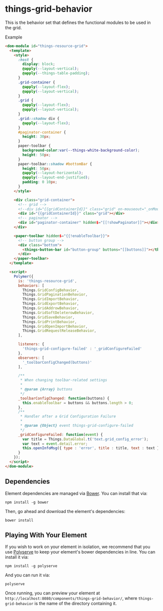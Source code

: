 # things-grid-behavior
This is the behavior set that defines the functional modules to be used in the grid.

Example

```html
<dom-module id="things-resource-grid">
  <template>
    <style>
      :host {
        display: block;
        @apply(--layout-vertical);
        @apply(--things-table-padding);
      }
      .grid-container {
        @apply(--layout-flex);
        @apply(--layout-vertical);
      }
      .grid {
        @apply(--layout-flex);
        @apply(--layout-vertical);
      }
      .grid::shadow div {
        @apply(--layout-flex);
      }
      #paginator-container {
        height: 30px;
      }
      paper-toolbar {
        background-color:var(--things-white-background-color);
        height: 50px;
      }
      paper-toolbar::shadow #bottomBar {
        height: 50px;
        @apply(--layout-horizontal);
        @apply(--layout-end-justified);
        padding: 0 10px;
      }
    </style>

    <div class="grid-container">
      <!-- grid -->
      <!--div id="{{gridContainerId}}" class="grid" on-mouseout="_onMouseout"></div-->
      <div id="{{gridContainerId}}" class="grid"></div>
      <!-- paginator -->
      <div id="paginator-container" hidden$="[[!showPaginator]]"></div>
    </div>

    <paper-toolbar hidden$="{{!enableToolbar}}">
      <!-- button group -->
      <div class="bottom">
        <things-button-bar id="button-group" buttons="[[buttons]]"></things-button-bar>
      </div>
    </paper-toolbar>
  </template>

  <script>
    Polymer({
      is: 'things-resource-grid',
      behaviors: [
        Things.GridConfigBehavior,
        Things.GridPaginationBehavior,
        Things.GridImportBehavior,
        Things.GridExportBehavior,
        Things.GridAddrowBehavior,
        Things.GridSoftDeleterowBehavior,
        Things.GridSaveBehavior,
        Things.GridPrintBehavior,
        Things.GridOpenImportBehavior,
        Things.GridRequestReleaseBehavior,
      ],

      listeners: {
        'things-grid-configure-failed' : '_gridConfigureFailed'
      },
      observers: [
        '_toolbarConfigChanged(buttons)'
      ],

      /**
       * When changing toolbar-related settings
       *
       * @param {Array} buttons
       */
      _toolbarConfigChanged: function(buttons) {
        this.enableToolbar = buttons && buttons.length > 0;
      },
      /**
       * Handler after a Grid Configuration Failure
       *
       * @param {Object} event things-grid-configure-failed
       */
      _gridConfigureFailed: function(event) {
        var title = Things.DataGlobal.t('text.grid_config_error');
        var text = event.detail.error;
        this.openInfoMsg({ type : 'error', title : title, text : text });
      }
    });
  </script>
</dom-module>
```
## Dependencies

Element dependencies are managed via [Bower](http://bower.io/). You can install that via:

    npm install -g bower

Then, go ahead and download the element's dependencies:

    bower install


## Playing With Your Element

If you wish to work on your element in isolation, we recommend that you use
[Polyserve](https://github.com/PolymerLabs/polyserve) to keep your element's
bower dependencies in line. You can install it via:

    npm install -g polyserve

And you can run it via:

    polyserve

Once running, you can preview your element at
`http://localhost:8080/components/things-grid-behavior/`, where `things-grid-behavior` is the name of the directory containing it.
